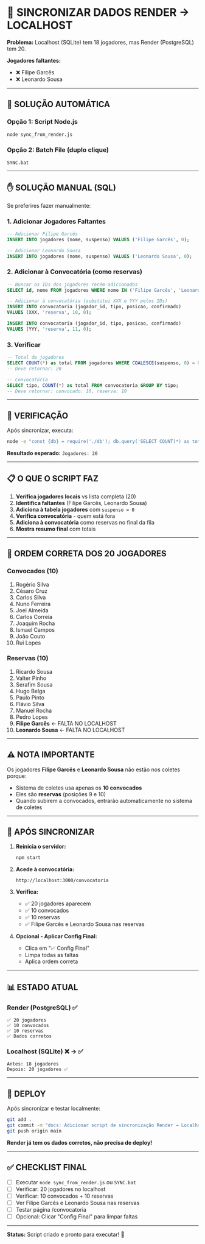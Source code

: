 # 🔄 SINCRONIZAR DADOS RENDER → LOCALHOST

**Problema:** Localhost (SQLite) tem 18 jogadores, mas Render (PostgreSQL) tem 20.

**Jogadores faltantes:**
- ❌ Filipe Garcês
- ❌ Leonardo Sousa

---

## 🚀 SOLUÇÃO AUTOMÁTICA

### Opção 1: Script Node.js
```bash
node sync_from_render.js
```

### Opção 2: Batch File (duplo clique)
```
SYNC.bat
```

---

## ✋ SOLUÇÃO MANUAL (SQL)

Se preferires fazer manualmente:

### 1. Adicionar Jogadores Faltantes
```sql
-- Adicionar Filipe Garcês
INSERT INTO jogadores (nome, suspenso) VALUES ('Filipe Garcês', 0);

-- Adicionar Leonardo Sousa
INSERT INTO jogadores (nome, suspenso) VALUES ('Leonardo Sousa', 0);
```

### 2. Adicionar à Convocatória (como reservas)
```sql
-- Buscar os IDs dos jogadores recém-adicionados
SELECT id, nome FROM jogadores WHERE nome IN ('Filipe Garcês', 'Leonardo Sousa');

-- Adicionar à convocatória (substitui XXX e YYY pelos IDs)
INSERT INTO convocatoria (jogador_id, tipo, posicao, confirmado) 
VALUES (XXX, 'reserva', 10, 0);

INSERT INTO convocatoria (jogador_id, tipo, posicao, confirmado) 
VALUES (YYY, 'reserva', 11, 0);
```

### 3. Verificar
```sql
-- Total de jogadores
SELECT COUNT(*) as total FROM jogadores WHERE COALESCE(suspenso, 0) = 0;
-- Deve retornar: 20

-- Convocatória
SELECT tipo, COUNT(*) as total FROM convocatoria GROUP BY tipo;
-- Deve retornar: convocado: 10, reserva: 10
```

---

## 🧪 VERIFICAÇÃO

Após sincronizar, executa:

```bash
node -e "const {db} = require('./db'); db.query('SELECT COUNT(*) as total FROM jogadores WHERE COALESCE(suspenso, 0) = 0', [], (err, r) => { console.log('Jogadores:', r[0].total); process.exit(); });"
```

**Resultado esperado:** `Jogadores: 20`

---

## 📋 O QUE O SCRIPT FAZ

1. **Verifica jogadores locais** vs lista completa (20)
2. **Identifica faltantes** (Filipe Garcês, Leonardo Sousa)
3. **Adiciona à tabela jogadores** com `suspenso = 0`
4. **Verifica convocatória** - quem está fora
5. **Adiciona à convocatória** como reservas no final da fila
6. **Mostra resumo final** com totais

---

## 🎯 ORDEM CORRETA DOS 20 JOGADORES

### Convocados (10)
1. Rogério Silva
2. Césaro Cruz
3. Carlos Silva
4. Nuno Ferreira
5. Joel Almeida
6. Carlos Correia
7. Joaquim Rocha
8. Ismael Campos
9. João Couto
10. Rui Lopes

### Reservas (10)
1. Ricardo Sousa
2. Valter Pinho
3. Serafim Sousa
4. Hugo Belga
5. Paulo Pinto
6. Flávio Silva
7. Manuel Rocha
8. Pedro Lopes
9. **Filipe Garcês** ← FALTA NO LOCALHOST
10. **Leonardo Sousa** ← FALTA NO LOCALHOST

---

## ⚠️ NOTA IMPORTANTE

Os jogadores **Filipe Garcês** e **Leonardo Sousa** não estão nos coletes porque:
- Sistema de coletes usa apenas os **10 convocados**
- Eles são **reservas** (posições 9 e 10)
- Quando subirem a convocados, entrarão automaticamente no sistema de coletes

---

## 🔧 APÓS SINCRONIZAR

1. **Reinicia o servidor:**
   ```bash
   npm start
   ```

2. **Acede à convocatória:**
   ```
   http://localhost:3000/convocatoria
   ```

3. **Verifica:**
   - ✅ 20 jogadores aparecem
   - ✅ 10 convocados
   - ✅ 10 reservas
   - ✅ Filipe Garcês e Leonardo Sousa nas reservas

4. **Opcional - Aplicar Config Final:**
   - Clica em "✅ Config Final"
   - Limpa todas as faltas
   - Aplica ordem correta

---

## 📊 ESTADO ATUAL

### Render (PostgreSQL) ✅
```
✅ 20 jogadores
✅ 10 convocados
✅ 10 reservas
✅ Dados corretos
```

### Localhost (SQLite) ❌ → ✅
```
Antes: 18 jogadores
Depois: 20 jogadores ✅
```

---

## 🚀 DEPLOY

Após sincronizar e testar localmente:

```bash
git add .
git commit -m "docs: Adicionar script de sincronização Render → Localhost"
git push origin main
```

**Render já tem os dados corretos, não precisa de deploy!**

---

## ✅ CHECKLIST FINAL

- [ ] Executar `node sync_from_render.js` ou `SYNC.bat`
- [ ] Verificar: 20 jogadores no localhost
- [ ] Verificar: 10 convocados + 10 reservas
- [ ] Ver Filipe Garcês e Leonardo Sousa nas reservas
- [ ] Testar página /convocatoria
- [ ] Opcional: Clicar "Config Final" para limpar faltas

---

**Status:** Script criado e pronto para executar! 🎉
